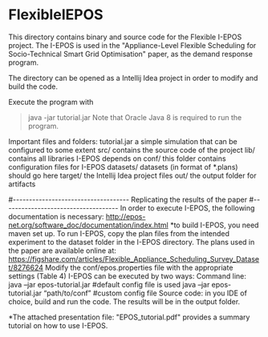 # FlexibleIEPOS

This directory contains binary and source code for the Flexible I-EPOS project.
The I-EPOS is used in the "Appliance-Level Flexible Scheduling for Socio-Technical Smart Grid Optimisation" paper, as the demand response program.

The directory can be opened as a Intellij Idea project in order to modify and build the code.

Execute the program with
> java -jar tutorial.jar
Note that Oracle Java 8 is required to run the program.

Important files and folders:
tutorial.jar   a simple simulation that can be configured to some extent
src/        contains the source code of the project
lib/        contains all libraries I-EPOS depends on
conf/       this folder contains configuration files for I-EPOS
datasets/   datasets (in format of *.plans) should go here
target/  	the Intellij Idea project files
out/		the output folder for artifacts



#------------------------------------
Replicating the results of the paper
#------------------------------------
In order to execute I-EPOS, the following documentation is necessary:
	http://epos-net.org/software_doc/documentation/index.html
            *to build I-EPOS, you need maven set up.
To run I-EPOS, copy the plan files from the intended experiment to the dataset folder in the I-EPOS directory.
The plans used in the paper are available online at:
https://figshare.com/articles/Flexible_Appliance_Scheduling_Survey_Dataset/8276624
Modify the conf/epos.properties file with the appropriate settings (Table 4)
I-EPOS can be executed by two ways:
	Command line: 
		java –jar epos-tutorial.jar #default config file is used
		java –jar epos-tutorial.jar “path/to/conf” #custom config file
	Source code: in you IDE of choice, build and run the code.
The results will be in the output folder.


*The attached presentation file: "EPOS_tutorial.pdf" provides a summary tutorial on how to use I-EPOS.
